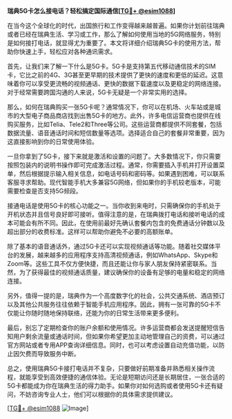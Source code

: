 **瑞典5G卡怎么接电话？轻松搞定国际通信[[TG💪+ @esim1088](https://t.me/s/esim1088)]**

在当今这个全球化的时代，出国旅行和工作变得越来越普遍。如果你计划前往瑞典或者已经在瑞典生活、学习或工作，那么了解如何使用当地的5G网络服务，特别是如何接打电话，就显得尤为重要了。本文将详细介绍瑞典5G卡的使用方法，帮助你快速上手，轻松应对各种通讯需求。

首先，让我们来了解一下什么是5G卡。5G卡是支持第五代移动通信技术的SIM卡，它比之前的4G、3G甚至更早期的技术提供了更快的速度和更低的延迟。这意味着你可以享受更流畅的视频通话、更快的数据下载速度以及更稳定的网络连接。对于经常需要跨国沟通的人来说，5G卡无疑是一个非常实用的选择。

那么，如何在瑞典购买一张5G卡呢？通常情况下，你可以在机场、火车站或是城市的大型电子商品商店找到出售5G卡的地方。此外，许多电信运营商也提供在线购买服务，比如Telia、Tele2和Three等公司。这些运营商都提供不同套餐，包括数据流量、语音通话时间和短信数量等选项。选择适合自己的套餐非常重要，因为这直接影响到你的日常使用体验。

一旦你拿到了5G卡，接下来就是激活和设置的问题了。大多数情况下，你只需要按照包装内的说明书操作即可完成激活过程。通常，你需要插入手机并打开设置菜单，然后根据提示输入相关信息，如电话号码和密码等。如果遇到困难，可以联系客服寻求帮助。现代智能手机大多兼容5G网络，但如果你的手机较老版本，可能需要检查是否支持5G频段。

接通电话是使用5G卡的核心功能之一。当你收到来电时，只需确保你的手机处于开机状态并且信号良好即可接听。值得注意的是，在瑞典拨打电话和接听电话的成本可能会有所不同。因此，在使用前最好先确认套餐内包含的免费通话分钟数以及超出部分的收费标准。这样可以帮助你避免不必要的高额账单。

除了基本的语音通话外，通过5G卡还可以实现视频通话等功能。随着社交媒体平台的发展，越来越多的应用程序支持高清视频通话，例如WhatsApp、Skype和Zoom等。这些工具不仅方便快捷，而且还能让你与家人朋友保持紧密联系。当然，为了获得最佳的视频通话质量，建议确保你的设备有足够的电量和稳定的网络连接。

另外，值得一提的是，瑞典作为一个高度数字化的社会，公共交通系统、酒店预订以及其他公共服务往往依赖于智能手机应用程序。因此，拥有一张可靠的5G卡不仅能让你随时随地保持联络，还能为你的日常生活带来更多便利。

最后，别忘了定期检查你的账户余额和使用情况。许多运营商都会发送提醒短信告知用户剩余流量或通话时间，但如果你希望更加主动地管理自己的资费，可以通过官方网站或者专用APP查询详细信息。同时，也可以考虑设置自动充值功能，以防止因欠费而导致服务中断。

总之，使用瑞典5G卡接打电话并不复杂，只要做好前期准备并熟悉相关操作流程，就能享受到高效便捷的通信体验。无论是短期访问还是长期居住，一张合适的5G卡都能成为你在瑞典生活的得力助手。如果你对如何选购或者使用5G卡还有疑问，不妨咨询专业人士，他们可以根据你的具体需求提供建议。

[[TG💪+ @esim1088](https://t.me/s/esim1088) ![Image](https://i.postimg.cc/4NQfJmqS/Snipaste-2025-05-13-00-14-12.png)]